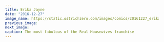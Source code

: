 ```yaml
---
title: Erika Jayne
date: "2016-12-27"
image_name: https://static.ostrichzero.com/images/comics/20161227_erika.png
previous_image:
next_image:
caption: The most fabulous of the Real Housewives franchise
---
```

